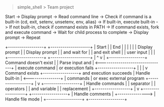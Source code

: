 > simple_shell > Team project

Start -> Display prompt -> Read command line -> Check if command is a built-in (cd, exit, setenv, unsetenv, env, alias) -> If built-in, execute built-in -> If not built-in, check if command exists in PATH -> If command exists, fork and execute command -> Wait for child process to complete -> Display prompt -> Repeat

+------------------+                        +--------------------+
|     Start        |                        |       End          |
|                  |                        |                    |
|  Display prompt  |                        |  Display prompt    |
|    and wait for  |                        |  and exit shell    |
|    user input    |                        |                    |
+------------------+                        +--------------------+
           |                                           ^
           v                                           |
+------------------+         Command doesn't exist     |
|  Parse input and |  <--------------------------------+
|  execute command |      or execution fails
+------------------+                   |
           |                           |
           v                    Command exists
+------------------+      and execution succeeds
|  Handle built-in |  <----------------+
|     commands     |    or exec external program
+------------------+
           |
           v
+------------------+
| Handle commands  |
|      separator   |
|      operators   |
|   and variable   |
|    replacement   |
+------------------+
           |
           v
+------------------+                         +------------------+
| Handle comments  |     +--------------->   | Handle file mode |
+------------------+                         +------------------+
